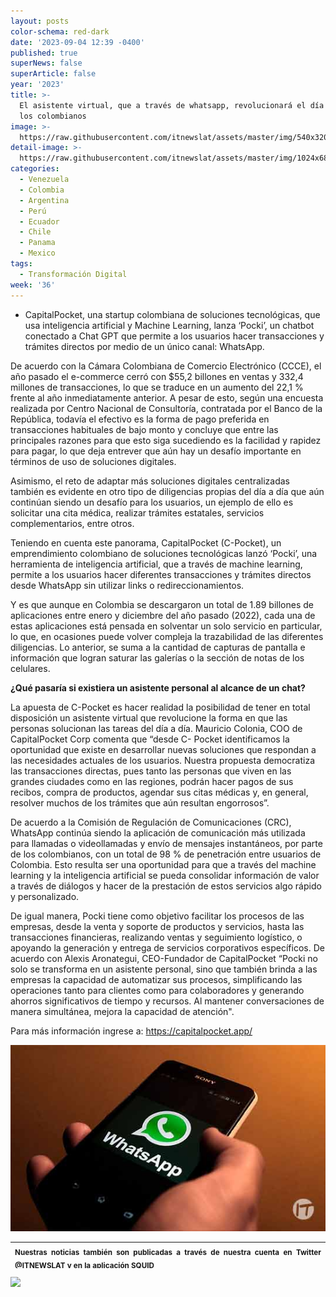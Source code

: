 ```yaml
---
layout: posts
color-schema: red-dark
date: '2023-09-04 12:39 -0400'
published: true
superNews: false
superArticle: false
year: '2023'
title: >-
  El asistente virtual, que a través de whatsapp, revolucionará el día a día de
  los colombianos
image: >-
  https://raw.githubusercontent.com/itnewslat/assets/master/img/540x320/whatsapp-p.jpg
detail-image: >-
  https://raw.githubusercontent.com/itnewslat/assets/master/img/1024x680/whatsapp-g.jpg
categories:
  - Venezuela
  - Colombia
  - Argentina
  - Perú
  - Ecuador
  - Chile
  - Panama
  - Mexico
tags:
  - Transformación Digital
week: '36'
---
```

- CapitalPocket, una startup colombiana de soluciones tecnológicas, que usa inteligencia artificial y Machine Learning, lanza ‘Pocki’, un chatbot conectado a Chat GPT que permite a los usuarios hacer transacciones y trámites directos por medio de un único canal: WhatsApp.

De acuerdo con la  Cámara Colombiana de Comercio Electrónico (CCCE), el año pasado el e-commerce cerró con $55,2 billones en ventas y 332,4 millones de transacciones, lo que se traduce en un aumento del 22,1 % frente al año inmediatamente anterior. A pesar de esto, según una encuesta realizada por Centro Nacional de Consultoría, contratada por el Banco de la República, todavía el efectivo es la forma de pago preferida en transacciones habituales de bajo monto y concluye que entre las principales razones para que esto siga sucediendo es la facilidad y rapidez para pagar, lo que deja entrever que aún hay un desafío importante en términos de uso de soluciones digitales. 

Asimismo, el reto de adaptar más soluciones digitales centralizadas también es evidente en otro tipo de diligencias propias del día a día que aún continúan siendo un desafío para los usuarios, un ejemplo de ello es solicitar una cita médica, realizar trámites estatales, servicios complementarios, entre otros. 

Teniendo en cuenta este panorama, CapitalPocket (C-Pocket), un emprendimiento colombiano de soluciones tecnológicas  lanzó ‘Pocki’, una herramienta de inteligencia artificial, que a través de machine learning, permite a los usuarios hacer diferentes transacciones y trámites directos desde WhatsApp sin utilizar links o redireccionamientos.

Y es que aunque en Colombia se descargaron un total de 1.89 billones de aplicaciones entre enero y diciembre del año pasado (2022), cada una de estas aplicaciones está pensada en solventar un solo servicio en particular, lo que, en ocasiones puede volver compleja la trazabilidad de las diferentes diligencias. Lo anterior, se suma a la cantidad de capturas de pantalla e información que logran saturar las galerías o la sección de notas de los celulares.  

**¿Qué pasaría si existiera un asistente personal al alcance de un chat?**

La apuesta de C-Pocket es hacer realidad la posibilidad de tener en total disposición un asistente virtual que revolucione la forma en que las personas solucionan las tareas del día a día. Mauricio Colonia, COO de CapitalPocket Corp comenta que “desde C- Pocket identificamos la oportunidad que existe en desarrollar nuevas soluciones que respondan a las necesidades actuales de los usuarios. Nuestra propuesta democratiza las transacciones directas, pues tanto las personas que  viven en las grandes ciudades como en las regiones, podrán hacer pagos de sus recibos, compra de productos, agendar sus citas médicas y, en general, resolver muchos de los trámites que aún resultan engorrosos”. 

De acuerdo a la Comisión de Regulación de Comunicaciones (CRC), WhatsApp continúa siendo la aplicación de comunicación más utilizada para llamadas o videollamadas y envío de mensajes instantáneos, por parte de los colombianos, con un total de 98 % de penetración entre usuarios de Colombia. Esto resulta ser una oportunidad para que a través del machine learning y la inteligencia artificial se pueda consolidar información de valor a través de diálogos y hacer de la prestación de estos servicios algo rápido y personalizado. 

De igual manera, Pocki tiene como objetivo facilitar los procesos de las empresas, desde la venta y  soporte de productos y servicios, hasta las transacciones financieras, realizando ventas y seguimiento logístico, o apoyando la generación y entrega de servicios corporativos específicos. De acuerdo con Alexis Aronategui, CEO-Fundador de CapitalPocket “Pocki no solo se transforma en un asistente personal, sino que también brinda a las empresas la capacidad de automatizar sus procesos, simplificando las operaciones tanto para clientes como para colaboradores y generando ahorros significativos de tiempo y recursos. Al mantener conversaciones de manera simultánea, mejora la capacidad de atención".

Para más información ingrese a: https://capitalpocket.app/

![](https://raw.githubusercontent.com/itnewslat/assets/master/img/540x320/whatsapp-p.jpg)

<table style="height: 42px;" width="569">
<tbody>
<tr>
<td style="text-align: justify;"><sub><strong>Nuestras noticias también son publicadas a través de nuestra cuenta en Twitter <a href="https://twitter.com/itnewslat?lang=es">@ITNEWSLAT</a> y en la aplicación <a href="https://squidapp.co/en/">SQUID</a></strong></sub></td>
</tr>
</tbody>
</table>

<img src="https://tracker.metricool.com/c3po.jpg?hash=56f88a41e39ab42c063cc51676587a04"/>
